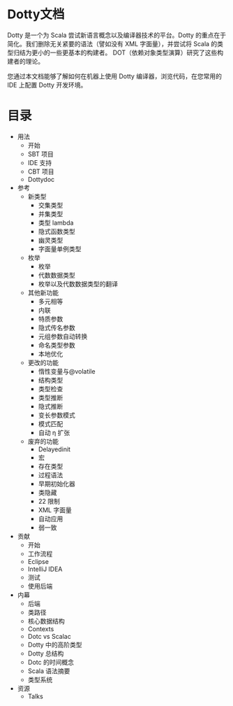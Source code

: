 # Dotty文档

Dotty 是一个为 Scala 尝试新语言概念以及编译器技术的平台。Dotty 的重点在于简化。我们删除无关紧要的语法（譬如没有 XML 字面量），并尝试将 Scala 的类型归结为更小的一些更基本的构建者。 DOT（依赖对象类型演算）研究了这些构建者的理论。

您通过本文档能够了解如何在机器上使用 Dotty 编译器，浏览代码，在您常用的 IDE 上配置 Dotty 开发环境。

# 目录

* 用法
    * 开始
    * SBT 项目
    * IDE 支持
    * CBT 项目
    * Dottydoc
* 参考
    * 新类型
        * 交集类型
        * 并集类型
        * 类型 lambda
        * 隐式函数类型
        * 幽灵类型
        * 字面量单例类型
    * 枚举
        * 枚举
        * 代数数据类型
        * 枚举以及代数数据类型的翻译
    * 其他新功能
        * 多元相等
        * 内联
        * 特质参数
        * 隐式传名参数
        * 元组参数自动转换
        * 命名类型参数
        * 本地优化
    * 更改的功能
        * 惰性变量与@volatile
        * 结构类型
        * 类型检查
        * 类型推断
        * 隐式推断
        * 变长参数模式
        * 模式匹配
        * 自动 η 扩张
    * 废弃的功能
        * Delayedinit
        * 宏
        * 存在类型
        * 过程语法
        * 早期初始化器
        * 类隐藏
        * 22 限制
        * XML 字面量
        * 自动应用
        * 弱一致
* 贡献
    * 开始
    * 工作流程
    * Eclipse
    * IntelliJ IDEA
    * 测试
    * 使用后端
* 内幕
    * 后端
    * 类路径
    * 核心数据结构
    * Contexts
    * Dotc vs Scalac
    * Dotty 中的高阶类型
    * Dotty 总结构
    * Dotc 的时间概念
    * Scala 语法摘要
    * 类型系统
* 资源 
    * Talks
    
    
        
        

        